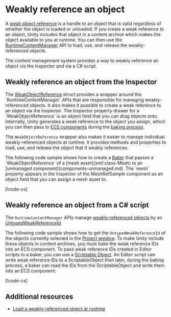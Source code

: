 # Weakly reference an object

A [weak object reference](content-management-intro.md#weakly-referenced-objects) is a handle to an object that is valid regardless of whether the object is loaded or unloaded. If you create a weak reference to an object, Unity includes that object in a content archive which makes the object available to you at runtime. You can then use the [RuntimeContentManager](xref:Unity.Entities.Content.RuntimeContentManager) API to load, use, and release the weakly-referenced objects. 

The content management system provides a way to weakly reference an object via the Inspector and via a C# script.

## Weakly reference an object from the Inspector

The [WeakObjectReference](xref:Unity.Entities.Content.WeakObjectReference`1) struct provides a wrapper around the `RuntimeContentManager` APIs that are responsible for managing weakly-referenced objects. It also makes it possible to create a weak reference to an object via the Inspector. The Inspector property drawer for a `WeakObjectReference` is an object field that you can drag objects onto. Internally, Unity generates a weak reference to the object you assign, which you can then pass to [ECS components](concepts-components.md) during the [baking process](baking.md).

The `WeakObjectReference` wrapper also makes it easier to manage individual weakly-referenced objects at runtime. It provides methods and properties to load, use, and release the object that it weakly references.

The following code sample shows how to create a [Baker](xref:Unity.Entities.Baker`1) that passes a `WeakObjectReference` of a [mesh asset](xref:class-Mesh) to an [unmanaged component](components-unmanaged.md). The `mesh` property appears in the Inspector of the MeshRefSample component as an object field that you can assign a mesh asset to.

[!code-cs[](../DocCodeSamples.Tests/content-management/WeaklyReferenceFromInspector.cs#example)]

## Weakly reference an object from a C# script

The `RuntimeContentManager` APIs manage [weakly-referenced objects](content-management-intro.md#weakly-referenced-objects) by an [UntypedWeakReferenceId](xref:Unity.Entities.Serialization.UntypedWeakReferenceId). 

The following code sample shows how to get the `UntypedWeakReferenceId` of the objects currently selected in the [Project window](xref:ProjectView). To make Unity include these objects in content archives, you must bake the weak reference IDs into an ECS component. To pass weak reference IDs created in Editor scripts to a baker, you can use a [Scriptable Object](xref:class-ScriptableObject). An Editor script can write weak reference IDs to a ScriptableObject then later, during the baking process, a baker can read the IDs from the ScriptableObject and write them into an ECS component.

[!code-cs[](../DocCodeSamples.Tests/content-management/WeaklyReferenceFromScript.cs#example)]

## Additional resources

* [Load a weakly-referenced object at runtime](content-management-load-an-object.md)